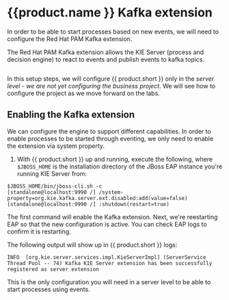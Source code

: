 # {{product.name }} Kafka extension

In order to be able to start processes based on new events, we will need to configure the Red Hat PAM Kafka extension.

The Red Hat PAM Kafka extension allows the KIE Server (process and decision engine) to react to events and publish events to kafka topics.

~~~ **_INFO:_** There are several options in PAM to customize the Kafka address, topic names, etc. In our case, we’re using the default Kafka address, which is, localhost:9092. More customization information can be found in the official Red Hat product documentation: [Configuring a KIE Server to send and receive Kafka messages from the process.](https://access.redhat.com/documentation/en-us/red_hat_process_automation_manager/7.10/html-single/integrating_red_hat_process_automation_manager_with_other_products_and_components/index#kieserver-kafka-proc_integrating-amq-streams)
~~~

In this setup steps, we will configure {{ product.short }} only in the _server level_ - _we are not yet configuring the business project_. We will see how to configure the project as we move forward on the labs.

## Enabling the Kafka extension

We can configure the engine to support different capabilities. In order to enable processes to be started through eventing, we only need to enable the extension via system property. 

1. With {{ product.short }} up and running, execute the following, where `$JBOSS_HOME` is the installation directory of the JBoss EAP instance you're running KIE Server from:

~~~
$JBOSS_HOME/bin/jboss-cli.sh -c
[standalone@localhost:9990 /] /system-property=org.kie.kafka.server.ext.disabled:add(value=false)
[standalone@localhost:9990 /] :shutdown(restart=true)
~~~

The first command will enable the Kafka extension. Next, we're reestarting EAP so that the new configuration is active. You can check EAP logs to confirm it is restarting.

The following output will show up in {{ product.short }} logs: 

~~~
INFO  [org.kie.server.services.impl.KieServerImpl] (ServerService Thread Pool -- 74) Kafka KIE Server extension has been successfully registered as server extension
~~~

This is the only configuration you will need in a server level to be able to start processes using events.
